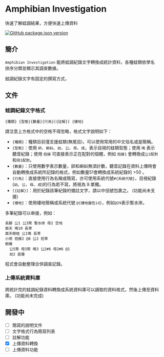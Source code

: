 # Amphibian Investigation
快速了解蛙調結果，方便快速上傳資料

[![GitHub package.json version](https://img.shields.io/github/package-json/v/regustration/g.amphibian-investigation.svg)](https://github.com/regustration/g.amphibian-investigation)

## 簡介

`Amphibian Investigation` 能將蛙調紀錄文字轉換成統計資料，各種蛙類依學名排序分類並顯示其調查數據。

蛙調紀錄文字有固定的撰寫方式，

## 文件

### 蛙調紀錄文字格式

```
{種類} {型態}{數量}{行為}[{註解}] {棲地}
```
請注意上方格式中的空格不得忽略，格式文字說明如下：
* `{種類}`：種類目前僅支援蛙類(無尾目)，可以使用常用的中文俗名或是簡稱。
* `{型態}`：使用 `卵`、`蝌蚪`、`幼`、`公`、`母`、`成`，表示目視的蛙類型態；使用 `鳴` 表示聽音紀錄；使用 `抱接` 可直接表示正在配對的個體，例如 `抱接1` 會轉換成`公1配對`和`母1配對`。
* `{數量}`：只使用數字表示數量，卵和蝌蚪無須計數，聽音記錄在資料上傳時會自動轉換成系統所記錄的格式，例如數量51會轉換成系統紀錄的 >50 。
* `{行為}`：直接使用行為名稱或簡寫，亦可使用系統代號`#{系統代號}`，目視紀錄(`幼`、`公`、`母`、`成`)的行為若不寫，將視為 9.單獨。
* `[{註解}]`：用於紀錄該筆紀錄的備註文字，請以中括號包裹之。 (功能尚未支援)
* `{棲地}`：使用棲地簡稱或系統代號 `@{棲地屬性id}`，例如`@29`表示暫水岸。

多筆紀錄可以串接，例如：
```
長腳 公1 公3聚 暫水岸 母2 空地
面天 鳴10 長草
面天樹蛙 公1鳴 長草
小雨 抱接2 @8 公2 短草
樹蟾
  公5聚 母3聚 鳴3 公2#6 母2#6 @1
  幼2 底層
```
程式會自動整理合併調查記錄。

### 上傳系統資料庫

將統計完的蛙調紀錄資料轉換成系統資料庫可以讀取的資料格式，然後上傳至資料庫。 (功能尚未完成)


## 開發中

- [ ] 簡寫的說明文件
- [ ] 文字格式行為簡寫列表
- [ ] 註解功能
- [x] 上傳資料轉換
- [ ] 上傳資料功能
